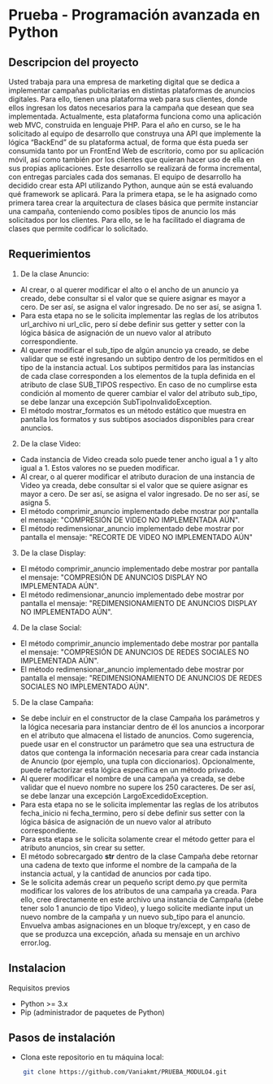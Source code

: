 # Prueba - Programación avanzada en Python

## Descripcion del proyecto

Usted trabaja para una empresa de marketing digital que se dedica a implementar campañas
publicitarias en distintas plataformas de anuncios digitales. Para ello, tienen una plataforma
web para sus clientes, donde ellos ingresan los datos necesarios para la campaña que desean
que sea implementada. Actualmente, esta plataforma funciona como una aplicación web
MVC, construida en lenguaje PHP.
Para el año en curso, se le ha solicitado al equipo de desarrollo que construya una API que
implemente la lógica “BackEnd” de su plataforma actual, de forma que ésta pueda ser
consumida tanto por un FrontEnd Web de escritorio, como por su aplicación móvil, así como
también por los clientes que quieran hacer uso de ella en sus propias aplicaciones. Este
desarrollo se realizará de forma incremental, con entregas parciales cada dos semanas.
El equipo de desarrollo ha decidido crear esta API utilizando Python, aunque aún se está
evaluando qué framework se aplicará. Para la primera etapa, se le ha asignado como primera
tarea crear la arquitectura de clases básica que permite instanciar una campaña, conteniendo
como posibles tipos de anuncio los más solicitados por los clientes. Para ello, se le ha
facilitado el diagrama de clases que permite codificar lo solicitado.


## Requerimientos
1. De la clase Anuncio:
- Al crear, o al querer modificar el alto o el ancho de un anuncio ya creado, debe consultar si el valor que se quiere asignar es mayor a cero. De ser así, se asigna el valor ingresado. De no ser así, se asigna 1.
- Para esta etapa no se le solicita implementar las reglas de los atributos url_archivo ni url_clic, pero sí debe definir sus getter y setter con la lógica básica de asignación de un nuevo valor al atributo correspondiente.
- Al querer modificar el sub_tipo de algún anuncio ya creado, se debe validar que se esté ingresando un subtipo dentro de los permitidos en el tipo de la instancia actual. Los subtipos permitidos para las instancias de cada clase corresponden a los elementos de la tupla definida en el atributo de clase SUB_TIPOS respectivo. En caso de no cumplirse esta condición al momento de querer cambiar el valor del atributo sub_tipo, se debe lanzar una excepción SubTipoInvalidoException.
- El método mostrar_formatos es un método estático que muestra en pantalla los formatos y sus subtipos asociados disponibles para crear anuncios.

2. De la clase Video:
- Cada instancia de Video creada solo puede tener ancho igual a 1 y alto igual a 1. Estos valores no se pueden modificar.
- Al crear, o al querer modificar el atributo duracion de una instancia de Video ya creada, debe consultar si el valor que se quiere asignar es mayor a cero. De ser así, se asigna el valor ingresado. De no ser así, se asigna 5.
- El método comprimir_anuncio implementado debe mostrar por pantalla el mensaje: "COMPRESIÓN DE VIDEO NO IMPLEMENTADA AÚN".
- El método redimensionar_anuncio implementado debe mostrar por pantalla el mensaje: "RECORTE DE VIDEO NO IMPLEMENTADO AÚN"
3. De la clase Display:
- El método comprimir_anuncio implementado debe mostrar por pantalla el mensaje: "COMPRESIÓN DE ANUNCIOS DISPLAY NO IMPLEMENTADA AÚN".
- El método redimensionar_anuncio implementado debe mostrar por pantalla el mensaje: "REDIMENSIONAMIENTO DE ANUNCIOS DISPLAY NO IMPLEMENTADO AÚN".
4. De la clase Social:
- El método comprimir_anuncio implementado debe mostrar por pantalla el mensaje: "COMPRESIÓN DE ANUNCIOS DE REDES SOCIALES NO IMPLEMENTADA AÚN".
- El método redimensionar_anuncio implementado debe mostrar por pantalla el mensaje: "REDIMENSIONAMIENTO DE ANUNCIOS DE REDES SOCIALES NO IMPLEMENTADO AÚN".
5. De la clase Campaña:
- Se debe incluir en el constructor de la clase Campaña los parámetros y la lógica necesaria para instanciar dentro de él los anuncios a incorporar en el atributo que almacena el listado de anuncios. Como sugerencia, puede usar en el constructor un parámetro que sea una estructura de datos que contenga la información necesaria para crear cada instancia de Anuncio (por ejemplo, una tupla con diccionarios). Opcionalmente, puede refactorizar esta lógica específica en un método privado.
- Al querer modificar el nombre de una campaña ya creada, se debe validar que el nuevo nombre no supere los 250 caracteres. De ser así, se debe lanzar una excepción LargoExcedidoException.
- Para esta etapa no se le solicita implementar las reglas de los atributos fecha_inicio ni fecha_termino, pero sí debe definir sus setter con la lógica básica de asignación de un nuevo valor al atributo correspondiente.
- Para esta etapa se le solicita solamente crear el método getter para el atributo anuncios, sin crear su setter.
- El método sobrecargado __str__ dentro de la clase Campaña debe retornar una cadena de texto que informe el nombre de la campaña de la instancia actual, y la cantidad de anuncios por cada tipo. 
- Se le solicita además crear un pequeño script demo.py que permita modificar los valores de los atributos de una campaña ya creada. Para ello, cree directamente en este archivo una instancia de Campaña (debe tener solo 1 anuncio de tipo Video), y luego solicite mediante input un nuevo nombre de la campaña y un nuevo sub_tipo para el anuncio. Envuelva ambas asignaciones en un bloque try/except, y en caso de que se produzca una excepción, añada su mensaje en un archivo error.log.

## Instalacion

Requisitos previos
- Python >= 3.x
- Pip (administrador de paquetes de Python)
## Pasos de instalación
- Clona este repositorio en tu máquina local:
```bash
    git clone https://github.com/Vaniakmt/PRUEBA_MODULO4.git

```
